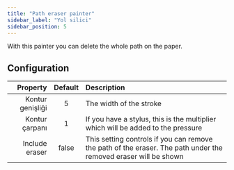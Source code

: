 ```yaml
---
title: "Path eraser painter"
sidebar_label: "Yol silici"
sidebar_position: 5
---
```



With this painter you can delete the whole path on the paper.

## Configuration

|         Property | Default | Description                                                                                                     |
| ----------------:|:-------:|:--------------------------------------------------------------------------------------------------------------- |
| Kontur genişliği |    5    | The width of the stroke                                                                                         |
|   Kontur çarpanı |    1    | If you have a stylus, this is the multiplier which will be added to the pressure                                |
|   Include eraser |  false  | This setting controls if you can remove the path of the eraser. The path under the removed eraser will be shown |
